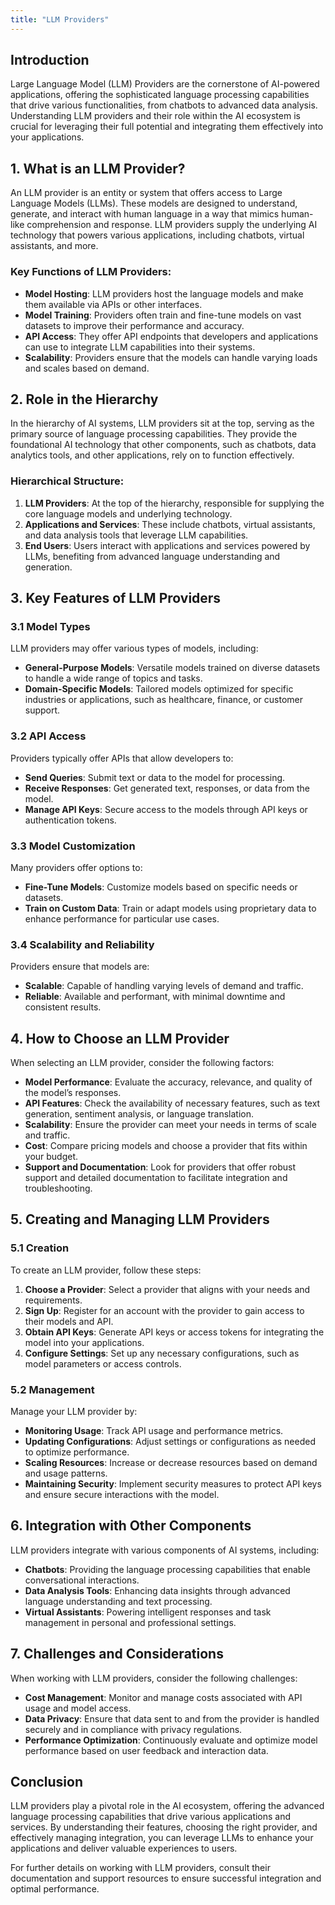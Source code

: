 ```yaml
---
title: "LLM Providers"
---
```

## Introduction

Large Language Model (LLM) Providers are the cornerstone of AI-powered applications, offering the sophisticated language processing capabilities that drive various functionalities, from chatbots to advanced data analysis. Understanding LLM providers and their role within the AI ecosystem is crucial for leveraging their full potential and integrating them effectively into your applications.

## 1. What is an LLM Provider?

An LLM provider is an entity or system that offers access to Large Language Models (LLMs). These models are designed to understand, generate, and interact with human language in a way that mimics human-like comprehension and response. LLM providers supply the underlying AI technology that powers various applications, including chatbots, virtual assistants, and more.

### Key Functions of LLM Providers:
- **Model Hosting**: LLM providers host the language models and make them available via APIs or other interfaces.
- **Model Training**: Providers often train and fine-tune models on vast datasets to improve their performance and accuracy.
- **API Access**: They offer API endpoints that developers and applications can use to integrate LLM capabilities into their systems.
- **Scalability**: Providers ensure that the models can handle varying loads and scales based on demand.

## 2. Role in the Hierarchy

In the hierarchy of AI systems, LLM providers sit at the top, serving as the primary source of language processing capabilities. They provide the foundational AI technology that other components, such as chatbots, data analytics tools, and other applications, rely on to function effectively.

### Hierarchical Structure:
1. **LLM Providers**: At the top of the hierarchy, responsible for supplying the core language models and underlying technology.
2. **Applications and Services**: These include chatbots, virtual assistants, and data analysis tools that leverage LLM capabilities.
3. **End Users**: Users interact with applications and services powered by LLMs, benefiting from advanced language understanding and generation.

## 3. Key Features of LLM Providers

### 3.1 Model Types
LLM providers may offer various types of models, including:
- **General-Purpose Models**: Versatile models trained on diverse datasets to handle a wide range of topics and tasks.
- **Domain-Specific Models**: Tailored models optimized for specific industries or applications, such as healthcare, finance, or customer support.

### 3.2 API Access
Providers typically offer APIs that allow developers to:
- **Send Queries**: Submit text or data to the model for processing.
- **Receive Responses**: Get generated text, responses, or data from the model.
- **Manage API Keys**: Secure access to the models through API keys or authentication tokens.

### 3.3 Model Customization
Many providers offer options to:
- **Fine-Tune Models**: Customize models based on specific needs or datasets.
- **Train on Custom Data**: Train or adapt models using proprietary data to enhance performance for particular use cases.

### 3.4 Scalability and Reliability
Providers ensure that models are:
- **Scalable**: Capable of handling varying levels of demand and traffic.
- **Reliable**: Available and performant, with minimal downtime and consistent results.

## 4. How to Choose an LLM Provider

When selecting an LLM provider, consider the following factors:
- **Model Performance**: Evaluate the accuracy, relevance, and quality of the model’s responses.
- **API Features**: Check the availability of necessary features, such as text generation, sentiment analysis, or language translation.
- **Scalability**: Ensure the provider can meet your needs in terms of scale and traffic.
- **Cost**: Compare pricing models and choose a provider that fits within your budget.
- **Support and Documentation**: Look for providers that offer robust support and detailed documentation to facilitate integration and troubleshooting.

## 5. Creating and Managing LLM Providers

### 5.1 Creation
To create an LLM provider, follow these steps:
1. **Choose a Provider**: Select a provider that aligns with your needs and requirements.
2. **Sign Up**: Register for an account with the provider to gain access to their models and API.
3. **Obtain API Keys**: Generate API keys or access tokens for integrating the model into your applications.
4. **Configure Settings**: Set up any necessary configurations, such as model parameters or access controls.

### 5.2 Management
Manage your LLM provider by:
- **Monitoring Usage**: Track API usage and performance metrics.
- **Updating Configurations**: Adjust settings or configurations as needed to optimize performance.
- **Scaling Resources**: Increase or decrease resources based on demand and usage patterns.
- **Maintaining Security**: Implement security measures to protect API keys and ensure secure interactions with the model.

## 6. Integration with Other Components

LLM providers integrate with various components of AI systems, including:
- **Chatbots**: Providing the language processing capabilities that enable conversational interactions.
- **Data Analysis Tools**: Enhancing data insights through advanced language understanding and text processing.
- **Virtual Assistants**: Powering intelligent responses and task management in personal and professional settings.

## 7. Challenges and Considerations

When working with LLM providers, consider the following challenges:
- **Cost Management**: Monitor and manage costs associated with API usage and model access.
- **Data Privacy**: Ensure that data sent to and from the provider is handled securely and in compliance with privacy regulations.
- **Performance Optimization**: Continuously evaluate and optimize model performance based on user feedback and interaction data.

## Conclusion

LLM providers play a pivotal role in the AI ecosystem, offering the advanced language processing capabilities that drive various applications and services. By understanding their features, choosing the right provider, and effectively managing integration, you can leverage LLMs to enhance your applications and deliver valuable experiences to users.

For further details on working with LLM providers, consult their documentation and support resources to ensure successful integration and optimal performance.

